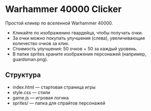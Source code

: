 # Warhammer 40000 Clicker

Простой кликер по вселенной Warhammer 40000.

- Кликайте по изображению гвардейца, чтобы получать очки.
- За очки можно покупать улучшения (слева), увеличивающие количество очков за клик.
- Стоимость улучшения: 50 очков + 50 за каждый уровень.
- В папке sprites храните изображения персонажей (например, guardsman.png).

## Структура
- index.html — стартовая страница игры
- style.css — стили
- game.js — игровая логика
- sprites/ — папка для спрайтов персонажей
